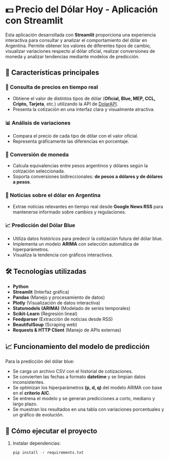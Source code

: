 # 💵 Precio del Dólar Hoy - Aplicación con Streamlit

Esta aplicación desarrollada con **Streamlit** proporciona una experiencia interactiva para consultar y analizar el comportamiento del dólar en Argentina. Permite obtener los valores de diferentes tipos de cambio, visualizar variaciones respecto al dólar oficial, realizar conversiones de moneda y analizar tendencias mediante modelos de predicción.

## 📌 Características principales

### 🔹 Consulta de precios en tiempo real
- Obtiene el valor de distintos tipos de dólar (**Oficial, Blue, MEP, CCL, Cripto, Tarjeta**, etc.) utilizando la API de [DolarAPI](https://dolarapi.com).
- Presenta la cotización en una interfaz clara y visualmente atractiva.

### 📊 Análisis de variaciones
- Compara el precio de cada tipo de dólar con el valor oficial.
- Representa gráficamente las diferencias en porcentaje.

### 💱 Conversión de moneda
- Calcula equivalencias entre pesos argentinos y dólares según la cotización seleccionada.
- Soporta conversiones bidireccionales: **de pesos a dólares y de dólares a pesos**.

### 📰 Noticias sobre el dólar en Argentina
- Extrae noticias relevantes en tiempo real desde **Google News RSS** para mantenerse informado sobre cambios y regulaciones.

### 📈 Predicción del Dólar Blue
- Utiliza datos históricos para predecir la cotización futura del dólar blue.
- Implementa un modelo **ARIMA** con selección automática de hiperparámetros.
- Visualiza la tendencia con gráficos interactivos.

## 🛠️ Tecnologías utilizadas

- **Python**
- **Streamlit** (Interfaz gráfica)
- **Pandas** (Manejo y procesamiento de datos)
- **Plotly** (Visualización de datos interactiva)
- **Statsmodels (ARIMA)** (Modelado de series temporales)
- **Scikit-Learn** (Regresión lineal)
- **Feedparser** (Extracción de noticias desde RSS)
- **BeautifulSoup** (Scraping web)
- **Requests & HTTP Client** (Manejo de APIs externas)

## 📈 Funcionamiento del modelo de predicción

Para la predicción del dólar blue:
- Se carga un archivo CSV con el historial de cotizaciones.
- Se convierten las fechas a formato **datetime** y se limpian datos inconsistentes.
- Se optimizan los hiperparámetros **(p, d, q)** del modelo ARIMA con base en el **criterio AIC**.
- Se entrena el modelo y se generan predicciones a corto, mediano y largo plazo.
- Se muestran los resultados en una tabla con variaciones porcentuales y un gráfico de evolución.

## 🚀 Cómo ejecutar el proyecto

1. Instalar dependencias:
   ```bash
   pip install -r requirements.txt
